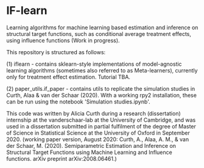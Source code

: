 # IF-learn 
Learning algorithms for machine learning based estimation and inference on structural target functions, such as conditional average treatment effects, using influence functions (Work in progress).

This repository is structured as follows: 

(1) iflearn - contains sklearn-style implementations of model-agnostic learning algorithms (sometimes also referred to as Meta-learners), currently only for treatment effect estimation. Tutorial TBA. 

(2) paper_utils.if_paper - contains utils to replicate the simulation studies in Curth, Alaa & van der Schaar (2020). With a working rpy2 installation, these can be run using the notebook 'Simulation studies.ipynb'. 


This code was written by Alicia Curth during a research (dissertation) internship at the vanderschaar-lab at the University of Cambridge, and was used in a dissertation submitted in partial fulfilment of the degree of Master of Science in Statistical Science at the University of Oxford in September 2020. 
(working paper version, August 2020: Curth, A., Alaa, A. M., & van der Schaar, M. (2020). Semiparametric Estimation and Inference on Structural Target Functions using Machine Learning and Influence functions.  arXiv preprint arXiv:2008.06461.)
